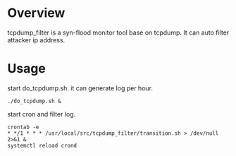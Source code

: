 # Overview
tcpdump_filter is a syn-flood monitor tool base on tcpdump. It can auto filter attacker ip address.

# Usage
start do_tcpdump.sh. it can generate log per hour.
```
./do_tcpdump.sh &
```
start cron and filter log.
```
crontab -e
* */1 * * * /usr/local/src/tcpdump_filter/transition.sh > /dev/null 2>&1 &
systemctl reload crond
```

